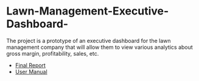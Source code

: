 # Lawn-Management-Executive-Dashboard-
The project is a prototype of an executive dashboard for the lawn management company that will allow them to view various analytics about gross margin, profitability, sales, etc.

* [Final Report]("https://github.com/benjavicha1/Lawn-Management-Executive-Dashboard-/blob/master/Report/Final%20Report.pdf")
* [User Manual]("https://github.com/benjavicha1/Lawn-Management-Executive-Dashboard-/blob/master/Report/User%20Manual%20Executive%20Board.pdf")
